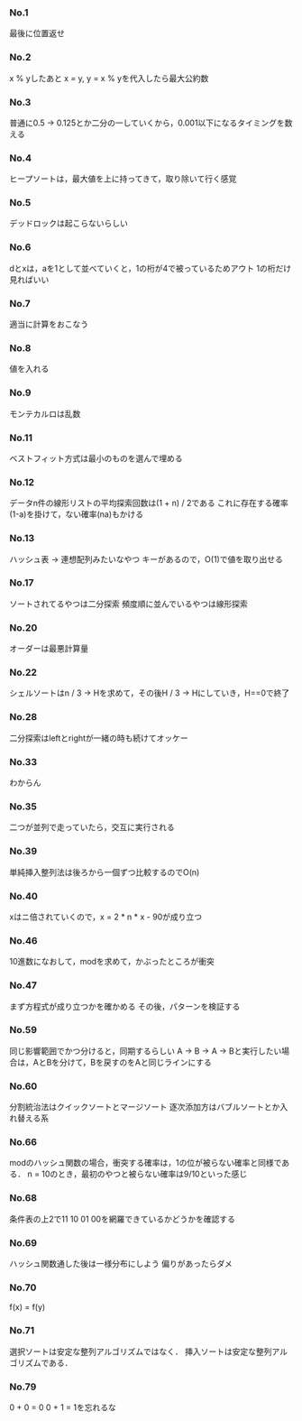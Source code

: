 ### No.1
最後に位置返せ

### No.2
x % yしたあと x = y, y = x % yを代入したら最大公約数

### No.3
普通に0.5 -> 0.125とか二分の一していくから，0.001以下になるタイミングを数える

### No.4
ヒープソートは，最大値を上に持ってきて，取り除いて行く感覚

### No.5
デッドロックは起こらないらしい

### No.6
dとxは，aを1として並べていくと，1の桁が4で被っているためアウト
1の桁だけ見ればいい

### No.7
適当に計算をおこなう

### No.8
値を入れる

### No.9
モンテカルロは乱数

### No.11
ベストフィット方式は最小のものを選んで埋める

### No.12
データn件の線形リストの平均探索回数は(1 + n) / 2である
これに存在する確率(1-a)を掛けて，ない確率(na)もかける

### No.13
ハッシュ表 -> 連想配列みたいなやつ
キーがあるので，O(1)で値を取り出せる


### No.17
ソートされてるやつは二分探索
頻度順に並んでいるやつは線形探索

### No.20
オーダーは最悪計算量

### No.22
シェルソートはn / 3 -> Hを求めて，その後H / 3 -> Hにしていき，H==0で終了


### No.28
二分探索はleftとrightが一緒の時も続けてオッケー

### No.33
わからん

### No.35
二つが並列で走っていたら，交互に実行される

### No.39
単純挿入整列法は後ろから一個ずつ比較するのでO(n)

### No.40
xはニ倍されていくので，x = 2 * n * x - 90が成り立つ

### No.46
10進数になおして，modを求めて，かぶったところが衝突

### No.47
まず方程式が成り立つかを確かめる
その後，パターンを検証する

### No.59
同じ影響範囲でかつ分けると，同期するらしい
A -> B -> A -> Bと実行したい場合は，AとBを分けて，Bを戻すのをAと同じラインにする

### No.60
分割統治法はクイックソートとマージソート
逐次添加方はバブルソートとか入れ替える系

### No.66
modのハッシュ関数の場合，衝突する確率は，1の位が被らない確率と同様である．
n = 10のとき，最初のやつと被らない確率は9/10といった感じ

### No.68
条件表の上2で11 10 01 00を網羅できているかどうかを確認する

### No.69
ハッシュ関数通した後は一様分布にしよう
偏りがあったらダメ

### No.70
f(x) = f(y)

### No.71
選択ソートは安定な整列アルゴリズムではなく．
挿入ソートは安定な整列アルゴリズムである．


### No.79
0 + 0 = 0
0 + 1 = 1を忘れるな

